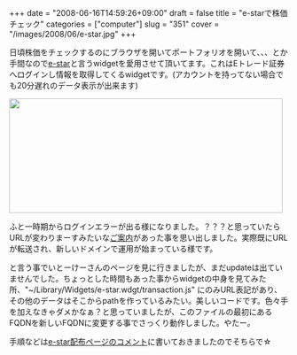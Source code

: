 +++
date = "2008-06-16T14:59:26+09:00"
draft = false
title = "e-starで株価チェック"
categories = ["computer"]
slug = "351"
cover = "/images/2008/06/e-star.jpg"
+++

日頃株価をチェックするのにブラウザを開いてポートフォリオを開いて、、、とか手間なので<a href="http://itok.jp/blog/software/e-star" title="http://itok.jp/blog/software/e-star">e-star</a>と言うwidgetを愛用させて頂いてます。これはEトレード証券へログインし情報を取得してくるwidgetです。(アカウントを持ってない場合でも20分遅れのデータ表示が出来ます)

<img src="/images/2008/06/e-star.jpg" width="493" height="207" alt="" />

ふと一時期からログインエラーが出る様になりました。？？？と思っていたらURLが変わりまーすみたいな<a href="https://trading5.sbisec.co.jp/ETGate/WPLETmgR001Control?OutSide=on&getFlg=on&burl=search_home&cat1=home&cat2=none&dir=info&file=home_info080605.html">ご案内</a>があった事を思い出しました。実際既にURLが転送され、新しいドメインで運用が始まっている様です。

と言う事でいとーけーさんのページを見に行きましたが、まだupdateは出ていませんでした。ちょっとした時間もあった事からwidgetの中身を見てみた所、"~/Library/Widgets/e-star.wdgt/transaction.js" にのみURL表記があり、その他のデータはそこからpathを作っているみたい。美しいコードです。色々手を加えなきゃダメかなぁ？と思っていましたが、このファイルの最初にあるFQDNを新しいFQDNに変更する事でさっくり動作しました。やたー。

手順などは<a href="http://itok.jp/blog/software/e-star/%23comment-166">e-star配布ページのコメント</a>に書いておきましたのでそちらで☆
